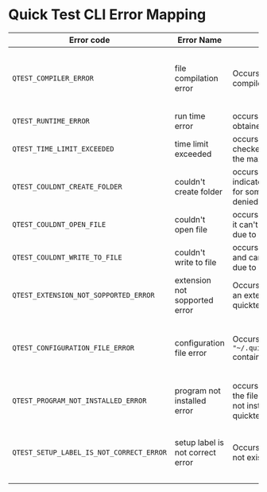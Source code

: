# Quick Test CLI Error Mapping

| Error code                               | Error Name                       | Description                                                                                                                               | Solution                                                                                                              |
|------------------------------------------|----------------------------------|-------------------------------------------------------------------------------------------------------------------------------------------|-----------------------------------------------------------------------------------------------------------------------|
| `QTEST_COMPILER_ERROR`                   | file compilation error           | Occurs when there is an error trying to compile a file                                                                                    | Check if they have installed the compiler/programming language of the file you are trying to compile                  |
| `QTEST_RUNTIME_ERROR`                    | run time error                   | occurs when any of the files that are obtained have a runtime error                                                                       | fix the error in the file you are running                                                                             |
| `QTEST_TIME_LIMIT_EXCEEDED`              | time limit exceeded              | occurs when the generator file, the checker file or the correct file exceeds the maximum defined time                                     | Optimize slow code                                                                                                    |
| `QTEST_COULDNT_CREATE_FOLDER`            | couldn't create folder           | occurs when you try to create an indicated folder and cannot create it for some reason, possibly due to denied permissions                | Try to run the application as administrator                                                                           |
| `QTEST_COULDNT_OPEN_FILE`                | couldn't open file               | occurs when you try to open a file and it can't open for some reason, possibly due to permissions denied                                  | Try to run the application as administrator                                                                           |
| `QTEST_COULDNT_WRITE_TO_FILE`            | couldn't write to file           | occurs when you try to write to a file and can't for some reason, possibly due to permissions denied                                      | Try to run the application as administrator                                                                           |
| `QTEST_EXTENSION_NOT_SOPPORTED_ERROR`    | extension not sopported error    | Occurs when you try to run a file with an extension not supported by quicktest                                                            | -                                                                                                                     |
| `QTEST_CONFIGURATION_FILE_ERROR`         | configuration file error         | Occurs when the config file `"~/.quicktest/languages.config.json"` contains errors                                                        | Modify the configuration file to correct the errors or delete that file to take the default configurations            |
| `QTEST_PROGRAM_NOT_INSTALLED_ERROR`      | program not installed error      | occurs when the program with which the file is intended to be executed is not installed on the computer where quicktest is being executed | Install the program/programming language                                                                              |
| `QTEST_SETUP_LABEL_IS_NOT_CORRECT_ERROR` | setup label is not correct error | Occurs when the entered label does not exist in the configuration file                                                                    | correct the label with an accepted label. To see the accepted labels type the command `quicktest setup config --help` |